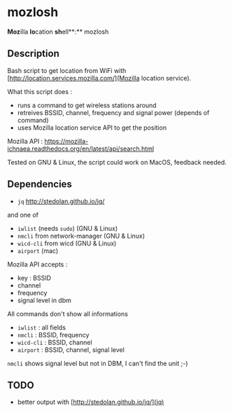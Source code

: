 mozlosh
=======

**Moz**illa **lo**cation **sh**ell**:** mozlosh

## Description

Bash script to get location from WiFi with [http://location.services.mozilla.com/](Mozilla location service).

What this script does :

 - runs a command to get wireless stations around
 - retreives BSSID, channel, frequency and signal power (depends of command)
 - uses Mozilla location service API to get the position

Mozilla API : https://mozilla-ichnaea.readthedocs.org/en/latest/api/search.html

Tested on GNU & Linux, the script could work on MacOS, feedback needed.


## Dependencies

 - `jq` http://stedolan.github.io/jq/

and one of
 - `iwlist` (needs `sudo`) (GNU & Linux)
 - `nmcli` from network-manager (GNU & Linux)
 - `wicd-cli` from wicd (GNU & Linux)
 - `airport` (mac)

Mozilla API accepts :

 - key : BSSID
 - channel
 - frequency
 - signal level in dbm

All commands don't show all informations

 - `iwlist` : all fields
 - `nmcli` : BSSID, frequency
 - `wicd-cli` : BSSID, channel
 - `airport` : BSSID, channel, signal level

`nmcli` shows signal level but not in DBM, I can't find the unit ;-)

## TODO
 
 - better output with [http://stedolan.github.io/jq/](jq)


